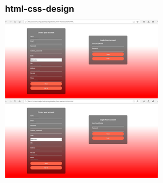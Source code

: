 # html-css-design

![Image description](https://github.com/sanjaybora15/html-css-design/blob/master/images/signin_signup.JPG)
![Image loginpage](https://github.com/sanjaybora15/html-css-design/blob/master/images/signin_signup.JPG)